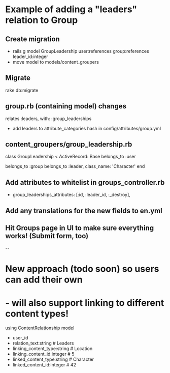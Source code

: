 # Example of adding a "leaders" relation to Group

## Create migration
- rails g model GroupLeadership user:references group:references leader_id:integer
- move model to models/content_groupers

## Migrate
rake db:migrate

## group.rb (containing model) changes
relates :leaders, with: :group_leaderships
+ add leaders to attribute_categories hash in config/attributes/group.yml

## content_groupers/group_leadership.rb
class GroupLeadership < ActiveRecord::Base
  belongs_to :user

  belongs_to :group
  belongs_to :leader, class_name: 'Character'
end

## Add attributes to whitelist in groups_controller.rb
+ group_leaderships_attributes:     [:id, :leader_id, :_destroy],

## Add any translations for the new fields to en.yml

## Hit Groups page in UI to make sure everything works! (Submit form, too)

--

# New approach (todo soon) so users can add their own
# - will also support linking to different content types!

using ContentRelationship model
- user_id
- relation_text:string            # Leaders
- linking_content_type:string     # Location
- linking_content_id:integer      # 5
- linked_content_type:string      # Character
- linked_content_id:integer       # 42
